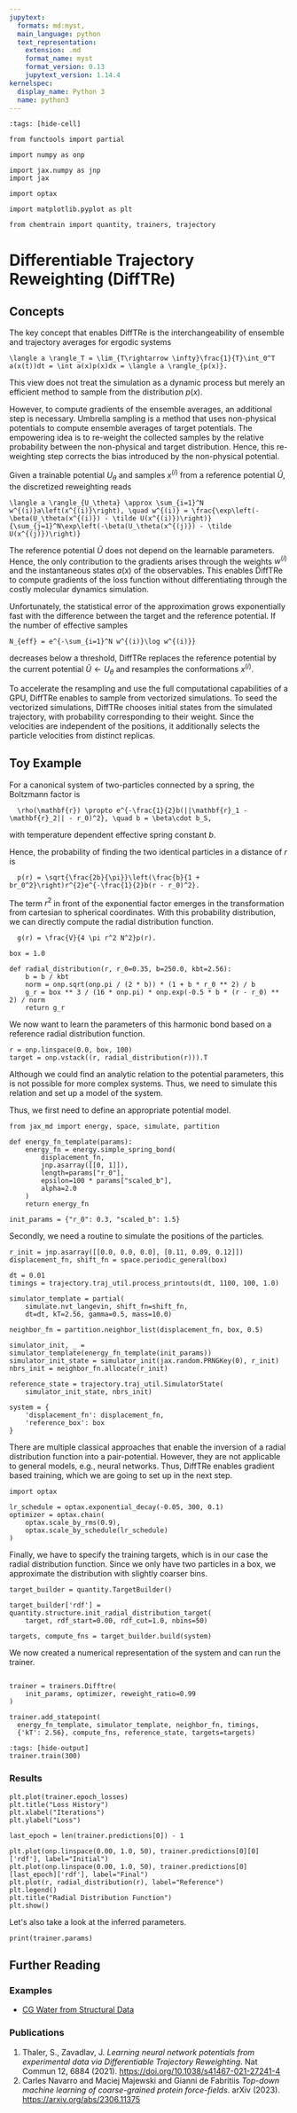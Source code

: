 ```yaml
---
jupytext:
  formats: md:myst,
  main_language: python
  text_representation:
    extension: .md
    format_name: myst
    format_version: 0.13
    jupytext_version: 1.14.4
kernelspec:
  display_name: Python 3
  name: python3
---
```


```{code-cell} ipython3
:tags: [hide-cell]

from functools import partial

import numpy as onp

import jax.numpy as jnp
import jax

import optax

import matplotlib.pyplot as plt

from chemtrain import quantity, trainers, trajectory
```

# Differentiable Trajectory Reweighting (DiffTRe)

## Concepts

The key concept that enables DiffTRe is the interchangeability of ensemble and
trajectory averages for ergodic systems

```{math}
\langle a \rangle_T = \lim_{T\rightarrow \infty}\frac{1}{T}\int_0^T a(x(t))dt = \int a(x)p(x)dx = \langle a \rangle_{p(x)}.
```

This view does not treat the simulation as a dynamic process but merely an
efficient method to sample from the distribution $p(x)$.

However, to compute gradients of the ensemble averages, an additional step is
necessary.
Umbrella sampling is a method that uses non-physical potentials to compute
ensemble averages of target potentials. 
The empowering idea is to re-weight the collected samples by the relative
probability between the non-physical and target distribution.
Hence, this re-weighting step corrects the bias introduced by the non-physical
potential.

Given a trainable potential $U_\theta$ and samples $x^{(i)}$ from a reference
potential $\tilde U$, the discretized reweighting reads

```{math}
\langle a \rangle_{U_\theta} \approx \sum_{i=1}^N w^{(i)}a\left(x^{(i)}\right), \quad w^{(i)} = \frac{\exp\left(-\beta(U_\theta(x^{(i)}) - \tilde U(x^{(i)})\right)}{\sum_{j=1}^N\exp\left(-\beta(U_\theta(x^{(j)}) - \tilde U(x^{(j)})\right)}
```

The reference potential $\tilde U$ does not depend on the learnable parameters.
Hence, the only contribution to the gradients arises through the weights 
$w^{(i)}$ and the instantaneous states $a(x)$ of the observables.
This enables DiffTRe to compute gradients of the loss function without
differentiating through the costly molecular dynamics simulation.

Unfortunately, the statistical error of the approximation grows exponentially
fast with the difference between the target and the reference potential.
If the number of effective samples

```{math}
N_{eff} = e^{-\sum_{i=1}^N w^{(i)}\log w^{(i)}}
```

decreases below a threshold, DiffTRe replaces the reference potential by the
current potential $\tilde U \leftarrow U_\theta$ and resamples the conformations
$x^{(i)}$.

To accelerate the resampling and use the full computational capabilities of a
GPU, DiffTRe enables to sample from vectorized simulations.
To seed the vectorized simulations, DiffTRe chooses initial states from the 
simulated trajectory, with probability corresponding to their weight.
Since the velocities are independent of the positions, it additionally
selects the particle velocities from distinct replicas. 

## Toy Example

For a canonical system of two-particles connected by a spring,
the Boltzmann factor is

```{math}
  \rho(\mathbf{r}) \propto e^{-\frac{1}{2}b(||\mathbf{r}_1 - \mathbf{r}_2|| - r_0)^2}, \quad b = \beta\cdot b_S,
```
with temperature dependent effective spring constant $b$.

Hence, the probability of finding the two identical
particles in a distance of $r$ is
```{math}
  p(r) = \sqrt{\frac{2b}{\pi}}\left(\frac{b}{1 + br_0^2}\right)r^{2}e^{-\frac{1}{2}b(r - r_0)^2}.
```
The term $r^2$ in front of the exponential factor emerges in the transformation
from cartesian to spherical coordinates.
With this probability distribution, we can directly compute the radial
distribution function.

```{math}
  g(r) = \frac{V}{4 \pi r^2 N^2}p(r).
```

```{code-cell} ipython3
box = 1.0

def radial_distribution(r, r_0=0.35, b=250.0, kbt=2.56):
    b = b / kbt
    norm = onp.sqrt(onp.pi / (2 * b)) * (1 + b * r_0 ** 2) / b
    g_r = box ** 3 / (16 * onp.pi) * onp.exp(-0.5 * b * (r - r_0) ** 2) / norm
    return g_r
```

We now want to learn the parameters of this harmonic bond based on a reference
radial distribution function.

```{code-cell} ipython3
r = onp.linspace(0.0, box, 100)
target = onp.vstack((r, radial_distribution(r))).T
```

Although we could find an analytic relation to the potential parameters,
this is not possible for more complex systems.
Thus, we need to simulate this relation and set up a model of the system.

Thus, we first need to define an appropriate potential model.

```{code-cell} ipython3
from jax_md import energy, space, simulate, partition

def energy_fn_template(params):
    energy_fn = energy.simple_spring_bond(
        displacement_fn,
        jnp.asarray([[0, 1]]),
        length=params["r_0"],
        epsilon=100 * params["scaled_b"],
        alpha=2.0
    )
    return energy_fn

init_params = {"r_0": 0.3, "scaled_b": 1.5}

```

Secondly, we need a routine to simulate the positions of the particles.

```{code-cell} ipython3
r_init = jnp.asarray([[0.0, 0.0, 0.0], [0.11, 0.09, 0.12]])
displacement_fn, shift_fn = space.periodic_general(box)

dt = 0.01
timings = trajectory.traj_util.process_printouts(dt, 1100, 100, 1.0)

simulator_template = partial(
    simulate.nvt_langevin, shift_fn=shift_fn,
    dt=dt, kT=2.56, gamma=0.5, mass=10.0)

neighbor_fn = partition.neighbor_list(displacement_fn, box, 0.5)

simulator_init, _ = simulator_template(energy_fn_template(init_params))
simulator_init_state = simulator_init(jax.random.PRNGKey(0), r_init)
nbrs_init = neighbor_fn.allocate(r_init)

reference_state = trajectory.traj_util.SimulatorState(
    simulator_init_state, nbrs_init)

system = {
    'displacement_fn': displacement_fn,
    'reference_box': box
}
```

There are multiple classical approaches that enable the inversion of a 
radial distribution function into a pair-potential.
However, they are not applicable to general models, e.g., neural networks.
Thus, DiffTRe enables gradient based training, which we are going to set up in
the next step.

```{code-cell} ipython3
import optax

lr_schedule = optax.exponential_decay(-0.05, 300, 0.1)
optimizer = optax.chain(
    optax.scale_by_rms(0.9),
    optax.scale_by_schedule(lr_schedule)
)
```

Finally, we have to specify the training targets, which is in our case the
radial distribution function.
Since we only have two particles in a box, we approximate the distribution 
with slightly coarser bins.

```{code-cell} ipython3
target_builder = quantity.TargetBuilder()

target_builder['rdf'] = quantity.structure.init_radial_distribution_target(
    target, rdf_start=0.00, rdf_cut=1.0, nbins=50)

targets, compute_fns = target_builder.build(system)
```

We now created a numerical representation of the system and can run the trainer.

```{code-cell} ipython3

trainer = trainers.Difftre(
    init_params, optimizer, reweight_ratio=0.99
)

trainer.add_statepoint(
  energy_fn_template, simulator_template, neighbor_fn, timings, 
  {'kT': 2.56}, compute_fns, reference_state, targets=targets)

```

```{code-cell} ipython3
:tags: [hide-output]
trainer.train(300)
```

### Results

```{code-cell} ipython3
plt.plot(trainer.epoch_losses)
plt.title("Loss History")
plt.xlabel("Iterations")
plt.ylabel("Loss")
```

```{code-cell} ipython3
last_epoch = len(trainer.predictions[0]) - 1

plt.plot(onp.linspace(0.00, 1.0, 50), trainer.predictions[0][0]['rdf'], label="Initial")
plt.plot(onp.linspace(0.00, 1.0, 50), trainer.predictions[0][last_epoch]['rdf'], label="Final")
plt.plot(r, radial_distribution(r), label="Reference")
plt.legend()
plt.title("Radial Distribution Function")
plt.show()
```

Let's also take a look at the inferred parameters.

```{code-cell} ipython3
print(trainer.params)
```


## Further Reading

### Examples

- [CG Water from Structural Data](../examples/CG_water_difftre.ipynb)

### Publications

1. Thaler, S., Zavadlav, J. *Learning neural network potentials from experimental data via Differentiable Trajectory Reweighting*. Nat Commun 12, 6884 (2021). <https://doi.org/10.1038/s41467-021-27241-4>
2. Carles Navarro and Maciej Majewski and Gianni de Fabritiis *Top-down machine learning of coarse-grained protein force-fields*. arXiv (2023). <https://arxiv.org/abs/2306.11375>
